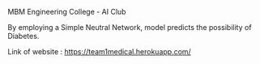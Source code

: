 MBM Engineering College - AI Club

By employing a Simple Neutral Network, model predicts the possibility of Diabetes.

Link of website : https://team1medical.herokuapp.com/
